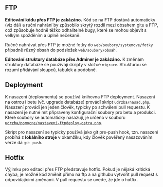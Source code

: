 
## FTP

__Editování kódu přes FTP je zakázáno.__ Kód se na FTP dostává automaticky (viz dál) a ruční nahrání by způsobilo skrytý rozdíl mezi obsahem gitu a FTP, což způsobuje hodně těžko odhalitelné bugy, které se mohou objevit s velkým spožděním a úplně nečekaně.

Ručně nahrávat přes FTP je možné fotky do `web/soubory/systemove/fotky` případně různý obsah do podsložek `web/soubory/obsah`.

__Editování struktury databáze přes Adminer je zakázáno.__ K změnám struktury databáze se používají skripty v složce `migrace`. Strukturou se rozumí přidávání sloupců, tabulek a podobně.

## Deployment

K nasazení (deploymentu) se používá knihovna FTP deployment. Nasazení na ostrou i betu (vč. upgrade databáze) provádí skript `udrzba/nasad.php`. Nasazení provádí jen jeden člověk, typicky po schválení pull requestu. K nasazení je nutné mít připraveny konfigurační soubory pro betu a produkci. Které soubory se automaticky nasazují, je určeno v souboru [`udrzba/pomocne/nastaveni-ftpdeploy-ostra.php`](../udrzba/pomocne/nastaveni-ftpdeploy-ostra.php).

Skript pro nasazení se typicky používá jako git pre-push hook, tzn. nasazení probíhá z __lokálního stroje__ v okamžiku, kdy člověk pověřený nasazováním verze dá `git push`.

## Hotfix

Výjimku pro editaci přes FTP představuje hotfix. Pokud je nějaká kritická chyba, je možné kód změnit přímo na ftp a na githubu vytvořit pull request s odpovídajícími změnami. V pull requestu se uvede, že jde o hotfix.
